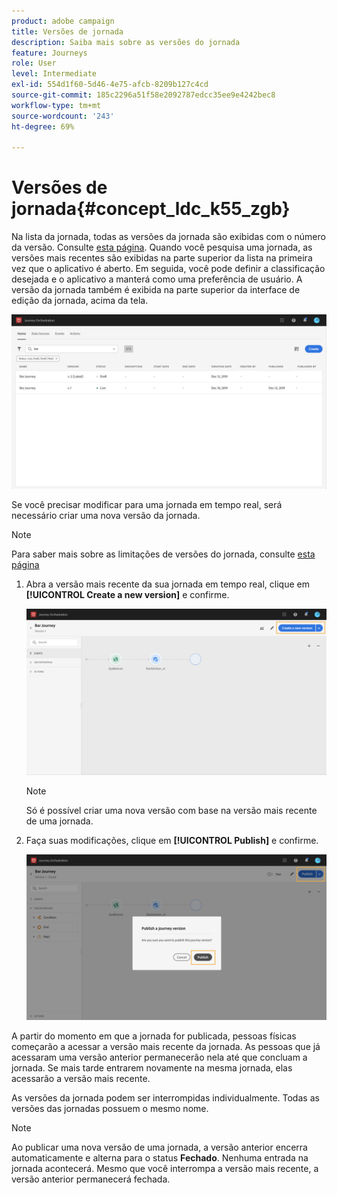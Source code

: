 ```yaml
---
product: adobe campaign
title: Versões de jornada
description: Saiba mais sobre as versões do jornada
feature: Journeys
role: User
level: Intermediate
exl-id: 554d1f60-5d46-4e75-afcb-8209b127c4cd
source-git-commit: 185c2296a51f58e2092787edcc35ee9e4242bec8
workflow-type: tm+mt
source-wordcount: '243'
ht-degree: 69%

---
```


# Versões de jornada{#concept_ldc_k55_zgb}

Na lista da jornada, todas as versões da jornada são exibidas com o número da versão. Consulte [esta página](../building-journeys/using-the-journey-designer.md). Quando você pesquisa uma jornada, as versões mais recentes são exibidas na parte superior da lista na primeira vez que o aplicativo é aberto. Em seguida, você pode definir a classificação desejada e o aplicativo a manterá como uma preferência de usuário. A versão da jornada também é exibida na parte superior da interface de edição da jornada, acima da tela.

![](../assets/journeyversions1.png)

Se você precisar modificar para uma jornada em tempo real, será necessário criar uma nova versão da jornada.

>[!NOTE]
>
>Para saber mais sobre as limitações de versões do jornada, consulte [esta página](../about/limitations.md#journey-versions-limitations)

1. Abra a versão mais recente da sua jornada em tempo real, clique em **[!UICONTROL Create a new version]** e confirme.

   ![](../assets/journeyversions2.png)

   >[!NOTE]
   >
   >Só é possível criar uma nova versão com base na versão mais recente de uma jornada.

1. Faça suas modificações, clique em **[!UICONTROL Publish]** e confirme.

   ![](../assets/journeyversions3.png)

A partir do momento em que a jornada for publicada, pessoas físicas começarão a acessar a versão mais recente da jornada. As pessoas que já acessaram uma versão anterior permanecerão nela até que concluam a jornada. Se mais tarde entrarem novamente na mesma jornada, elas acessarão a versão mais recente.

As versões da jornada podem ser interrompidas individualmente. Todas as versões das jornadas possuem o mesmo nome.

>[!NOTE]
>
>Ao publicar uma nova versão de uma jornada, a versão anterior encerra automaticamente e alterna para o status **Fechado**. Nenhuma entrada na jornada acontecerá. Mesmo que você interrompa a versão mais recente, a versão anterior permanecerá fechada.
